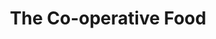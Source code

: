 ---
title: "The Co-operative Food"
url: /cadnam-southampton/the-co-operative-food/
shop: convenience
---